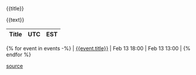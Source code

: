 {{title}}

{{text}}

| Title | UTC | EST |
| ------| --- | --- |
{% for event in events -%}
| [{{event.title}}]({{event.url}}) | Feb 13 18:00 | Feb 13 13:00 |
{% endfor %}

[source](https://events.code-maven.com/)

